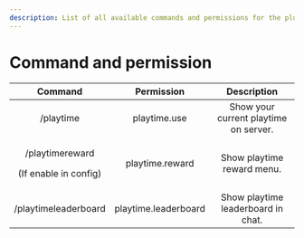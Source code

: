 ```yaml
---
description: List of all available commands and permissions for the plugin.
---
```


# Command and permission

<table>
  <thead>
    <tr>
      <th style="text-align:center">Command</th>
      <th style="text-align:center">Permission</th>
      <th style="text-align:center">Description</th>
    </tr>
  </thead>
  <tbody>
    <tr>
      <td style="text-align:center">/playtime</td>
      <td style="text-align:center">playtime.use</td>
      <td style="text-align:center">Show your current playtime on server.</td>
    </tr>
    <tr>
      <td style="text-align:center">
        <p>/playtimereward</p>
        <p>(If enable in config)</p>
      </td>
      <td style="text-align:center">playtime.reward</td>
      <td style="text-align:center">Show playtime reward menu.</td>
    </tr>
    <tr>
      <td style="text-align:center">/playtimeleaderboard</td>
      <td style="text-align:center">playtime.leaderboard</td>
      <td style="text-align:center">Show playtime leaderboard in chat.</td>
    </tr>
  </tbody>
</table>


